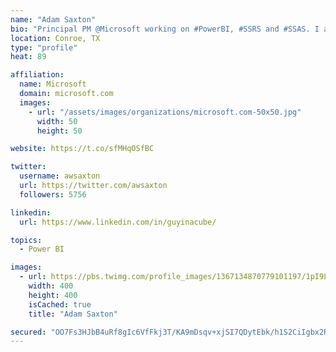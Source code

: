```yaml
---
name: "Adam Saxton"
bio: "Principal PM @Microsoft working on #PowerBI, #SSRS and #SSAS. I also go by @GuyInACube"
location: Conroe, TX
type: "profile"
heat: 89

affiliation:
  name: Microsoft
  domain: microsoft.com
  images:
    - url: "/assets/images/organizations/microsoft.com-50x50.jpg"
      width: 50
      height: 50

website: https://t.co/sfMHqOSfBC

twitter:
  username: awsaxton
  url: https://twitter.com/awsaxton
  followers: 5756

linkedin:
  url: https://www.linkedin.com/in/guyinacube/

topics:
  - Power BI

images:
  - url: https://pbs.twimg.com/profile_images/1367134870779101197/1pI9LWWn_400x400.jpg
    width: 400
    height: 400
    isCached: true
    title: "Adam Saxton"

secured: "OO7Fs3HJbB4uRf8gIc6VfFkj3T/KA9mDsqv+xjSI7QDytEbk/h1S2CiIgbx2RDbx6IZtlaBhsVY0qOgkPVqaVrr03FTbrFR0wbhxjaaLPYTXCQ3fGMigq65+xbdakrC8EGY38XYjjuGuaQWg8RCe1wUwOlBwT+A4toGKDzD8XC5sF0LCxjm3tfc/qO++N63kyd7X3O74xbeGuRTXaryqxUYKhBAOMfiYoNcHTkBJySxjz3sL5IP3WCZ2roMr44VGbTQc0VUyiRfzMelsGNP4XtHwx4bHDTB2+WF1hIHKGXRlBFi+DsQ9pgow/6BMDq4BC7wkO/UxwAZSY0R4qhS+1EFm5NBmaWmRuknD0IMYLLgOsUsGhPDXxOt+cfAMAH5NxAKPjTH4MVJX2m+hFyv7eLC0NVNzqnSa73jYi1ux6As=;4TEhnqUjUxzOdaDjz0xw4w=="
---
```


